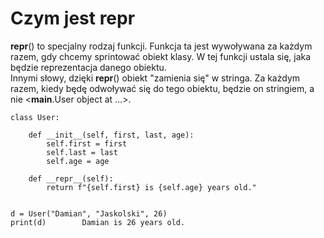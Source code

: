 # Czym jest __repr__  
__repr__() to specjalny rodzaj funkcji. Funkcja ta jest wywoływana za każdym razem, gdy chcemy sprintować obiekt klasy. W tej funkcji ustala się, jaka będzie reprezentacja danego obiektu.  
Innymi słowy, dzięki __repr__() obiekt "zamienia się" w stringa. Za każdym razem, kiedy będę odwoływać się do tego obiektu, będzie on stringiem, a nie <__main__.User object at ...>.

```
class User:

    def __init__(self, first, last, age):
        self.first = first
        self.last = last
        self.age = age

    def __repr__(self):
        return f"{self.first} is {self.age} years old."


d = User("Damian", "Jaskolski", 26)
print(d)        Damian is 26 years old.
```
